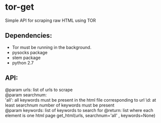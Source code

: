 # tor-get
Simple API for scraping raw HTML using TOR

## Dependencies: 
- Tor must be running in the background.
- pysocks package
- stem package
- python 2.7

## API:
 @param urls: list of urls to scrape  
 @param searchnum:   
   'all': all keywords must be present in the html file corresponding to url 
   \d: at least searchnum number of keywords must be present  
 @param keywords: list of keywords to search for 
 @return: list where each element is one html page 
get_html(urls, searchnum='all' , keywords=None)
